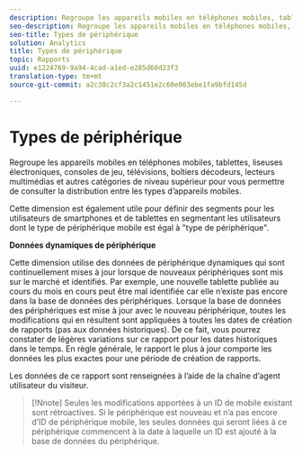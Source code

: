 ```yaml
---
description: Regroupe les appareils mobiles en téléphones mobiles, tablettes, liseuses électroniques, consoles de jeu, télévisions, boîtiers décodeurs, lecteurs multimédias et autres catégories de niveau supérieur pour vous permettre de consulter la distribution entre les types d’appareils mobiles.
seo-description: Regroupe les appareils mobiles en téléphones mobiles, tablettes, liseuses électroniques, consoles de jeu, télévisions, boîtiers décodeurs, lecteurs multimédias et autres catégories de niveau supérieur pour vous permettre de consulter la distribution entre les types d’appareils mobiles.
seo-title: Types de périphérique
solution: Analytics
title: Types de périphérique
topic: Rapports
uuid: e1224769-9a94-4cad-a1ed-e285d60d23f3
translation-type: tm+mt
source-git-commit: a2c38c2cf3a2c1451e2c60e003ebe1fa9bfd145d

---
```



# Types de périphérique

Regroupe les appareils mobiles en téléphones mobiles, tablettes, liseuses électroniques, consoles de jeu, télévisions, boîtiers décodeurs, lecteurs multimédias et autres catégories de niveau supérieur pour vous permettre de consulter la distribution entre les types d’appareils mobiles.

Cette dimension est également utile pour définir des segments pour les utilisateurs de smartphones et de tablettes en segmentant les utilisateurs dont le type de périphérique mobile est égal à "type de périphérique".

**Données dynamiques de périphérique**

Cette dimension utilise des données de périphérique dynamiques qui sont continuellement mises à jour lorsque de nouveaux périphériques sont mis sur le marché et identifiés. Par exemple, une nouvelle tablette publiée au cours du mois en cours peut être mal identifiée car elle n’existe pas encore dans la base de données des périphériques. Lorsque la base de données des périphériques est mise à jour avec le nouveau périphérique, toutes les modifications qui en résultent sont appliquées à toutes les dates de création de rapports (pas aux données historiques). De ce fait, vous pourrez constater de légères variations sur ce rapport pour les dates historiques dans le temps. En règle générale, le rapport le plus à jour comporte les données les plus exactes pour une période de création de rapports.

Les données de ce rapport sont renseignées à l’aide de la chaîne d’agent utilisateur du visiteur.

>[!Nnote]
>Seules les modifications apportées à un ID de mobile existant sont rétroactives. Si le périphérique est nouveau et n’a pas encore d’ID de périphérique mobile, les seules données qui seront liées à ce périphérique commencent à la date à laquelle un ID est ajouté à la base de données du périphérique.